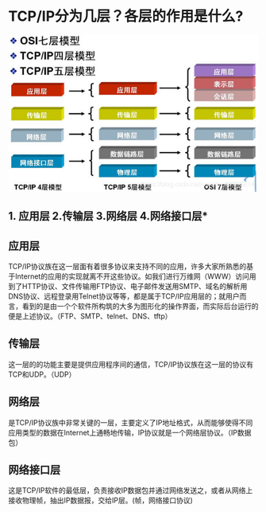 # TCP/IP分为几层？各层的作用是什么?
![tcp](./img/tcp.png)
## 1. 应用层 2.传输层 3.网络层 4.网络接口层*

## 应用层
TCP/IP协议族在这一层面有着很多协议来支持不同的应用，许多大家所熟悉的基于Internet的应用的实现就离不开这些协议。如我们进行万维网（WWW）访问用到了HTTP协议、文件传输用FTP协议、电子邮件发送用SMTP、域名的解析用DNS协议、远程登录用Telnet协议等等，都是属于TCP/IP应用层的；就用户而言，看到的是由一个个软件所构筑的大多为图形化的操作界面，而实际后台运行的便是上述协议。（FTP、SMTP、telnet、DNS、tftp）

## 传输层
这一层的的功能主要是提供应用程序间的通信，TCP/IP协议族在这一层的协议有TCP和UDP。（UDP）

## 网络层
是TCP/IP协议族中非常关键的一层，主要定义了IP地址格式，从而能够使得不同应用类型的数据在Internet上通畅地传输，IP协议就是一个网络层协议。（IP数据包）

## 网络接口层
这是TCP/IP软件的最低层，负责接收IP数据包并通过网络发送之，或者从网络上接收物理帧，抽出IP数据报，交给IP层。(帧，网络接口协议)
